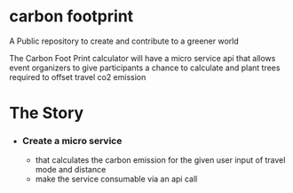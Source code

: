 # carbon footprint
A Public repository to create and contribute to a greener world

The Carbon Foot Print calculator will have a micro service api that allows event organizers to give participants a chance to calculate and plant trees required to offset travel co2 emission 

# The Story
- ### Create a micro service 
  - that calculates the carbon emission for the given user input of travel mode and distance
  - make the service consumable via an api call
